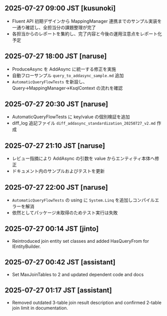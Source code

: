 ## 2025-07-27 09:00 JST [kusunoki]
- Fluent API 初期デザインから MappingManager 連携までのサンプル実装を一通り確認し、全担当分の課題整理が完了
- 各担当からのレポートを集約し、完了内容と今後の運用注意点をレポート化予定
## 2025-07-27 18:00 JST [naruse]
- ProduceAsync を AddAsync に統一する修正を実施
- 自動フローサンプル `query_to_addasync_sample.md` 追加
- `AutomaticQueryFlowTests` を新設し、Query→MappingManager→KsqlContext の流れを確認
## 2025-07-27 20:30 JST [naruse]
- AutomaticQueryFlowTests に key/value の個別検証を追加
- diff_log 追記ファイル `diff_addasync_standardization_20250727_v2.md` 作成
## 2025-07-27 21:10 JST [naruse]
- レビュー指摘により AddAsync の引数を value からエンティティ本体へ修正
- ドキュメント内のサンプルおよびテストを更新
## 2025-07-27 22:00 JST [naruse]
- `AutomaticQueryFlowTests` の using に `System.Linq` を追加しコンパイルエラーを解消
- 依然としてパッケージ未取得のためテスト実行は失敗
## 2025-07-27 00:14 JST [jinto]
- Reintroduced join entity set classes and added HasQueryFrom for IEntityBuilder.
## 2025-07-27 00:42 JST [assistant]
- Set MaxJoinTables to 2 and updated dependent code and docs

## 2025-07-27 01:17 JST [assistant]
- Removed outdated 3-table join result description and confirmed 2-table join limit in documentation.

